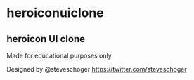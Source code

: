 # heroiconuiclone
## heroicon UI clone
Made for educational purposes only.

Designed by @steveschoger 
https://twitter.com/steveschoger


